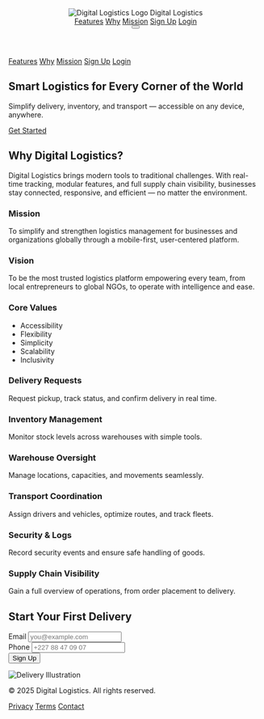 <!DOCTYPE html>
<html lang="en">
<head>
  <meta charset="UTF-8" />
  <meta name="viewport" content="width=device-width, initial-scale=1.0" />
  <title>Digital Logistics - Smart Logistics</title>
  <!-- Tailwind CSS CDN -->
  <script src="https://cdn.tailwindcss.com"></script>
  <style>
    html {
      scroll-behavior: smooth;
    }
  </style>
</head>
<body class="bg-gray-50 text-gray-800">
  <!-- Header -->
  <header class="bg-white shadow-md fixed w-full z-10">
    <div class="max-w-6xl mx-auto px-4 py-3 flex items-center justify-between">
      <div class="flex items-center">
        <img src="logo.png" alt="Digital Logistics Logo" class="h-8 w-8 mr-2" />
        <span class="font-bold text-xl">Digital Logistics</span>
      </div>
      <nav class="hidden md:flex space-x-6">
        <a href="#features" class="hover:text-blue-600">Features</a>
        <a href="#why" class="hover:text-blue-600">Why</a>
        <a href="#mission" class="hover:text-blue-600">Mission</a>
        <a href="#signup" class="hover:text-blue-600">Sign Up</a>
        <a href="#login" class="bg-blue-600 text-white px-4 py-1 rounded">Login</a>
      </nav>
      <button class="md:hidden" id="menu-btn">
        <svg xmlns="http://www.w3.org/2000/svg" class="h-6 w-6" fill="none" viewBox="0 0 24 24" stroke="currentColor">
          <path stroke-linecap="round" stroke-linejoin="round" stroke-width="2" d="M4 6h16M4 12h16M4 18h16" />
        </svg>
      </button>
    </div>
  </header>

  <!-- Mobile Menu -->
  <div class="md:hidden bg-white shadow-md hidden" id="mobile-menu">
    <a href="#features" class="block px-4 py-2 border-b">Features</a>
    <a href="#why" class="block px-4 py-2 border-b">Why</a>
    <a href="#mission" class="block px-4 py-2 border-b">Mission</a>
    <a href="#signup" class="block px-4 py-2 border-b">Sign Up</a>
    <a href="#login" class="block px-4 py-2">Login</a>
  </div>

  <!-- Hero Section -->
  <section class="pt-24 pb-16 text-center bg-gradient-to-r from-blue-500 to-green-400 text-white">
    <div class="max-w-3xl mx-auto px-4">
      <h1 class="text-4xl md:text-5xl font-bold mb-4">Smart Logistics for Every Corner of the World</h1>
      <p class="mb-6">Simplify delivery, inventory, and transport — accessible on any device, anywhere.</p>
      <a href="#signup" class="bg-white text-blue-600 px-6 py-3 rounded shadow-lg font-semibold">Get Started</a>
    </div>
  </section>

  <!-- Why Digital Logistics -->
  <section id="why" class="py-16 bg-white">
    <div class="max-w-4xl mx-auto px-4 text-center">
      <h2 class="text-3xl font-bold mb-4">Why Digital Logistics?</h2>
      <p class="mb-6">Digital Logistics brings modern tools to traditional challenges. With real-time tracking, modular features, and full supply chain visibility, businesses stay connected, responsive, and efficient — no matter the environment.</p>
    </div>
  </section>

  <!-- Mission, Vision, Values -->
  <section id="mission" class="py-16 bg-gray-100">
    <div class="max-w-6xl mx-auto px-4 grid grid-cols-1 md:grid-cols-3 gap-8">
      <div>
        <h3 class="text-xl font-bold mb-2">Mission</h3>
        <p>To simplify and strengthen logistics management for businesses and organizations globally through a mobile-first, user-centered platform.</p>
      </div>
      <div>
        <h3 class="text-xl font-bold mb-2">Vision</h3>
        <p>To be the most trusted logistics platform empowering every team, from local entrepreneurs to global NGOs, to operate with intelligence and ease.</p>
      </div>
      <div>
        <h3 class="text-xl font-bold mb-2">Core Values</h3>
        <ul class="list-disc list-inside">
          <li>Accessibility</li>
          <li>Flexibility</li>
          <li>Simplicity</li>
          <li>Scalability</li>
          <li>Inclusivity</li>
        </ul>
      </div>
    </div>
  </section>

  <!-- Features -->
  <section id="features" class="py-16">
    <div class="max-w-6xl mx-auto px-4 grid grid-cols-1 sm:grid-cols-2 lg:grid-cols-3 gap-8">
      <div class="bg-white rounded-lg shadow p-6">
        <h3 class="font-semibold text-xl mb-2">Delivery Requests</h3>
        <p>Request pickup, track status, and confirm delivery in real time.</p>
      </div>
      <div class="bg-white rounded-lg shadow p-6">
        <h3 class="font-semibold text-xl mb-2">Inventory Management</h3>
        <p>Monitor stock levels across warehouses with simple tools.</p>
      </div>
      <div class="bg-white rounded-lg shadow p-6">
        <h3 class="font-semibold text-xl mb-2">Warehouse Oversight</h3>
        <p>Manage locations, capacities, and movements seamlessly.</p>
      </div>
      <div class="bg-white rounded-lg shadow p-6">
        <h3 class="font-semibold text-xl mb-2">Transport Coordination</h3>
        <p>Assign drivers and vehicles, optimize routes, and track fleets.</p>
      </div>
      <div class="bg-white rounded-lg shadow p-6">
        <h3 class="font-semibold text-xl mb-2">Security & Logs</h3>
        <p>Record security events and ensure safe handling of goods.</p>
      </div>
      <div class="bg-white rounded-lg shadow p-6">
        <h3 class="font-semibold text-xl mb-2">Supply Chain Visibility</h3>
        <p>Gain a full overview of operations, from order placement to delivery.</p>
      </div>
    </div>
  </section>

  <!-- Signup Section -->
  <section id="signup" class="py-16 bg-white">
    <div class="max-w-4xl mx-auto px-4 grid grid-cols-1 md:grid-cols-2 gap-8 items-center">
      <div>
        <h2 class="text-3xl font-bold mb-4">Start Your First Delivery</h2>
        <form class="space-y-4">
          <div>
            <label for="email" class="block mb-1 font-medium">Email</label>
            <input type="email" id="email" class="w-full border rounded px-3 py-2" placeholder="you@example.com" />
          </div>
          <div>
            <label for="phone" class="block mb-1 font-medium">Phone</label>
            <input type="tel" id="phone" class="w-full border rounded px-3 py-2" placeholder="+227 88 47 09 07" />
          </div>
          <button class="bg-blue-600 text-white px-5 py-3 rounded w-full font-semibold">Sign Up</button>
        </form>
      </div>
      <img src="delivery-illustration.png" alt="Delivery Illustration" class="w-full h-auto hidden md:block" />
    </div>
  </section>

  <!-- Footer -->
  <footer class="bg-gray-800 text-gray-200 py-6">
    <div class="max-w-6xl mx-auto px-4 flex flex-col md:flex-row justify-between items-center">
      <p>&copy; 2025 Digital Logistics. All rights reserved.</p>
      <div class="space-x-4 mt-4 md:mt-0">
        <a href="#" class="hover:underline">Privacy</a>
        <a href="#" class="hover:underline">Terms</a>
        <a href="#" class="hover:underline">Contact</a>
      </div>
    </div>
  </footer>

  <!-- JavaScript -->
  <script>
    document.addEventListener('DOMContentLoaded', () => {
      const btn = document.getElementById('menu-btn');
      const menu = document.getElementById('mobile-menu');
      btn.addEventListener('click', () => {
        menu.classList.toggle('hidden');
      });
    });
  </script>
</body>
</html>
